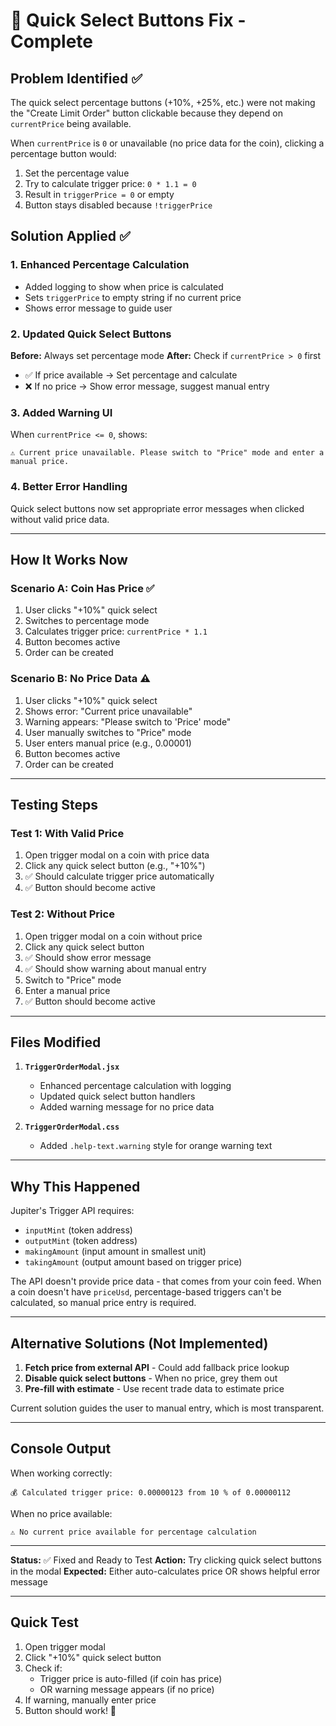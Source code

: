 # 🎯 Quick Select Buttons Fix - Complete

## Problem Identified ✅
The quick select percentage buttons (+10%, +25%, etc.) were not making the "Create Limit Order" button clickable because they depend on `currentPrice` being available.

When `currentPrice` is `0` or unavailable (no price data for the coin), clicking a percentage button would:
1. Set the percentage value
2. Try to calculate trigger price: `0 * 1.1 = 0`
3. Result in `triggerPrice = 0` or empty
4. Button stays disabled because `!triggerPrice`

## Solution Applied ✅

### 1. Enhanced Percentage Calculation
- Added logging to show when price is calculated
- Sets `triggerPrice` to empty string if no current price
- Shows error message to guide user

### 2. Updated Quick Select Buttons
**Before:** Always set percentage mode
**After:** Check if `currentPrice > 0` first
- ✅ If price available → Set percentage and calculate
- ❌ If no price → Show error message, suggest manual entry

### 3. Added Warning UI
When `currentPrice <= 0`, shows:
```
⚠️ Current price unavailable. Please switch to "Price" mode and enter a manual price.
```

### 4. Better Error Handling
Quick select buttons now set appropriate error messages when clicked without valid price data.

---

## How It Works Now

### Scenario A: Coin Has Price ✅
1. User clicks "+10%" quick select
2. Switches to percentage mode
3. Calculates trigger price: `currentPrice * 1.1`
4. Button becomes active
5. Order can be created

### Scenario B: No Price Data ⚠️
1. User clicks "+10%" quick select
2. Shows error: "Current price unavailable"
3. Warning appears: "Please switch to 'Price' mode"
4. User manually switches to "Price" mode
5. User enters manual price (e.g., 0.00001)
6. Button becomes active
7. Order can be created

---

## Testing Steps

### Test 1: With Valid Price
1. Open trigger modal on a coin with price data
2. Click any quick select button (e.g., "+10%")
3. ✅ Should calculate trigger price automatically
4. ✅ Button should become active

### Test 2: Without Price
1. Open trigger modal on a coin without price
2. Click any quick select button
3. ✅ Should show error message
4. ✅ Should show warning about manual entry
5. Switch to "Price" mode
6. Enter a manual price
7. ✅ Button should become active

---

## Files Modified

1. **`TriggerOrderModal.jsx`**
   - Enhanced percentage calculation with logging
   - Updated quick select button handlers
   - Added warning message for no price data

2. **`TriggerOrderModal.css`**
   - Added `.help-text.warning` style for orange warning text

---

## Why This Happened

Jupiter's Trigger API requires:
- `inputMint` (token address)
- `outputMint` (token address)
- `makingAmount` (input amount in smallest unit)
- `takingAmount` (output amount based on trigger price)

The API doesn't provide price data - that comes from your coin feed. When a coin doesn't have `priceUsd`, percentage-based triggers can't be calculated, so manual price entry is required.

---

## Alternative Solutions (Not Implemented)

1. **Fetch price from external API** - Could add fallback price lookup
2. **Disable quick select buttons** - When no price, grey them out
3. **Pre-fill with estimate** - Use recent trade data to estimate price

Current solution guides the user to manual entry, which is most transparent.

---

## Console Output

When working correctly:
```
💰 Calculated trigger price: 0.00000123 from 10 % of 0.00000112
```

When no price available:
```
⚠️ No current price available for percentage calculation
```

---

**Status:** ✅ Fixed and Ready to Test
**Action:** Try clicking quick select buttons in the modal
**Expected:** Either auto-calculates price OR shows helpful error message

---

## Quick Test

1. Open trigger modal
2. Click "+10%" quick select button
3. Check if:
   - Trigger price is auto-filled (if coin has price)
   - OR warning message appears (if no price)
4. If warning, manually enter price
5. Button should work! 🎉
